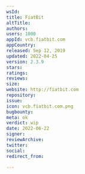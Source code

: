 ```yaml
---
wsId: 
title: FiatBit
altTitle: 
authors: 
users: 1000
appId: vcb.fiatbit.com
appCountry: 
released: Sep 12, 2019
updated: 2022-04-25
version: 2.3.9
stars: 
ratings: 
reviews: 
size: 
website: http://fiatbit.com
repository: 
issue: 
icon: vcb.fiatbit.com.png
bugbounty: 
meta: ok
verdict: wip
date: 2022-06-22
signer: 
reviewArchive: 
twitter: 
social: 
redirect_from: 

---
```


